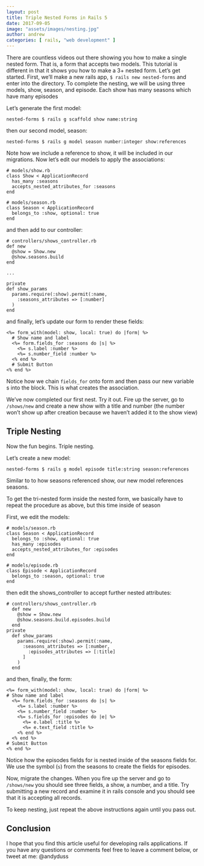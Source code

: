 ```yaml
---
layout: post
title: Triple Nested Forms in Rails 5
date: 2017-09-05
image: "assets/images/nesting.jpg"
author: andrew
categories: [ rails, "web development" ]
---
```


There are countless videos out there showing you how to make a single nested form. That is, a form that accepts two models. This tutorial is different in that it shows you how to make a 3+ nested form. Let’s get started.
First, we’ll make a new rails app, `$ rails new nested-forms` and enter into the directory.
To complete the nesting, we will be using three models, show, season, and episode. Each show has many seasons which have many episodes

Let’s generate the first model:

```
nested-forms $ rails g scaffold show name:string
```

then our second model, season:

```
nested-forms $ rails g model season number:integer show:references
```

Note how we include a reference to show, it will be included in our migrations.
Now let’s edit our models to apply the associations:

```
# models/show.rb
class Show < ApplicationRecord
  has_many :seasons
  accepts_nested_attributes_for :seasons
end
```

```
# models/season.rb
class Season < ApplicationRecord
  belongs_to :show, optional: true
end
```

and then add to our controller:

```
# controllers/shows_controller.rb
def new
  @show = Show.new
  @show.seasons.build
end

...

private
def show_params
  params.require(:show).permit(:name, 
    :seasons_attributes => [:number]
  )
end
```

and finally, let’s update our form to render these fields:
```
<%= form_with(model: show, local: true) do |form| %>
  # Show name and label
  <%= form.fields_for :seasons do |s| %>
    <%= s.label :number %>
    <%= s.number_field :number %>
  <% end %>
  # Submit Button
<% end %>
```

Notice how we chain `fields_for` onto form and then pass our new variable s into the block. This is what creates the association.

We’ve now completed our first nest. Try it out. Fire up the server, go to `/shows/new` and create a new show with a title and number (the number won’t show up after creation because we haven’t added it to the show view)

## Triple Nesting

Now the fun begins. Triple nesting.

Let’s create a new model:

```
nested-forms $ rails g model episode title:string season:references
```

Similar to to how seasons referenced show, our new model references seasons.

To get the tri-nested form inside the nested form, we basically have to repeat the procedure as above, but this time inside of season

First, we edit the models:

```
# models/season.rb
class Season < ApplicationRecord
  belongs_to :show, optional: true
  has_many :episodes
  accepts_nested_attributes_for :episodes
end
```
```
# models/episode.rb
class Episode < ApplicationRecord
  belongs_to :season, optional: true
end
```

then edit the shows_controller to accept further nested attributes:
```
# controllers/shows_controller.rb
  def new
    @show = Show.new
    @show.seasons.build.episodes.build
  end
private
  def show_params
    params.require(:show).permit(:name, 
      :seasons_attributes => [:number,
        :episodes_attributes => [:title]
      ]
    )
  end
```

and then, finally, the form:

```
<%= form_with(model: show, local: true) do |form| %>
# Show name and label
  <%= form.fields_for :seasons do |s| %>
    <%= s.label :number %>
    <%= s.number_field :number %>
    <%= s.fields_for :episodes do |e| %>
      <%= e.label :title %>
      <%= e.text_field :title %>
    <% end %>
  <% end %>
# Submit Button
<% end %>
```
Notice how the episodes fields for is nested inside of the seasons fields for. We use the symbol (`s`) from the seasons to create the fields for episodes.

Now, migrate the changes. When you fire up the server and go to `/shows/new` you should see three fields, a show, a number, and a title. Try submitting a new record and examine it in rails console and you should see that it is accepting all records.

To keep nesting, just repeat the above instructions again until you pass out.

## Conclusion
I hope that you find this article useful for developing rails applications. If you have any questions or comments feel free to leave a comment below, or tweet at me: @andyduss

